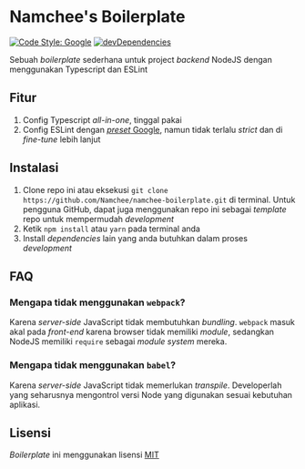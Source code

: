 # Namchee's Boilerplate

[![Code Style: Google](https://img.shields.io/badge/code%20style-google-blueviolet.svg)](https://github.com/google/gts) [![devDependencies](https://img.shields.io/david/dev/namchee/namchee-boilerplate)](https://david-dm.org/namchee/namchee-boilerplate?type=dev)

Sebuah _boilerplate_ sederhana untuk project _backend_ NodeJS dengan menggunakan Typescript dan ESLint

## Fitur

1. Config Typescript _all-in-one_, tinggal pakai
2. Config ESLint dengan [_preset_ Google](https://github.com/google/gts), namun tidak terlalu _strict_ dan di _fine-tune_ lebih lanjut

## Instalasi

1. Clone repo ini atau eksekusi `git clone https://github.com/Namchee/namchee-boilerplate.git` di terminal. Untuk pengguna GitHub, dapat juga menggunakan repo ini sebagai _template_ repo untuk mempermudah _development_
2. Ketik `npm install` atau `yarn` pada terminal anda
3. Install _dependencies_ lain yang anda butuhkan dalam proses _development_

## FAQ

### Mengapa tidak menggunakan `webpack`?

Karena _server-side_ JavaScript tidak membutuhkan _bundling_. `webpack` masuk akal pada _front-end_ karena browser tidak memiliki _module_, sedangkan NodeJS memiliki `require` sebagai _module system_ mereka.

### Mengapa tidak menggunakan `babel`?

Karena _server-side_ JavaScript tidak memerlukan _transpile_. Developerlah yang seharusnya mengontrol versi Node yang digunakan sesuai kebutuhan aplikasi.

## Lisensi

_Boilerplate_ ini menggunakan lisensi [MIT](LICENSE)
